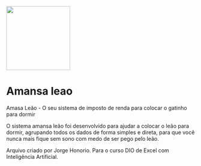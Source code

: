 
<img src="https://github.com/Jorgehnr/Amansa_leao/blob/main/logo%20Amansa%20Le%C3%A3o.png" width="170">

# Amansa leao
Amasa Leão - O seu sistema de imposto de renda para colocar o gatinho para dormir

O sistema amansa leão foi desenvolvido para ajudar a colocar o leão para dormir, agrupando todos os dados de forma simples e direta, para que você nunca mais fique sem sono com medo de ser pego pelo leão.

Arquivo criado por Jorge Honorio. Para o curso DIO de Excel com Inteligência Artificial.
